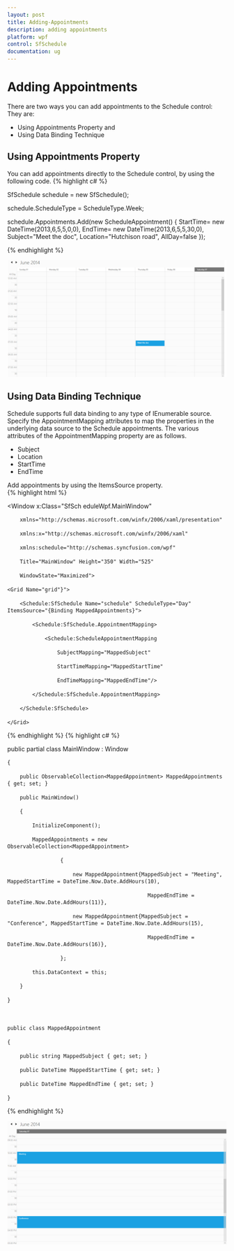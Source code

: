 ```yaml
---
layout: post
title: Adding-Appointments
description: adding appointments
platform: wpf
control: SfSchedule
documentation: ug
---
```


# Adding Appointments

There are two ways you can add appointments to the Schedule control: They are:

* Using Appointments Property and
* Using Data Binding Technique



## Using Appointments Property

You can add appointments directly to the Schedule control, by using the following code. 
{% highlight c# %}



SfSchedule schedule = new SfSchedule();

schedule.ScheduleType = ScheduleType.Week;

schedule.Appointments.Add(new ScheduleAppointment() { StartTime= new DateTime(2013,6,5,5,0,0), EndTime= new DateTime(2013,6,5,5,30,0), Subject="Meet the doc", Location="Hutchison road", AllDay=false });

{% endhighlight  %}

![](Adding-Appointments_images/Adding-Appointments_img1.png)



## Using Data Binding Technique

Schedule supports full data binding to any type of IEnumerable source. Specify the AppointmentMapping attributes to map the properties in the underlying data source to the Schedule appointments. The various attributes of the AppointmentMapping property are as follows.  

* Subject
* Location 
* StartTime 
* EndTime  





Add appointments by using the ItemsSource property.  
{% highlight html %}



<Window x:Class="SfSch eduleWpf.MainWindow"

        xmlns="http://schemas.microsoft.com/winfx/2006/xaml/presentation"

        xmlns:x="http://schemas.microsoft.com/winfx/2006/xaml"

        xmlns:schedule="http://schemas.syncfusion.com/wpf"

        Title="MainWindow" Height="350" Width="525"

        WindowState="Maximized">

    <Grid Name="grid"}">

        <Schedule:SfSchedule Name="schedule" ScheduleType="Day" ItemsSource="{Binding MappedAppointments}">

            <Schedule:SfSchedule.AppointmentMapping>

                <Schedule:ScheduleAppointmentMapping

                    SubjectMapping="MappedSubject"

                    StartTimeMapping="MappedStartTime"

                    EndTimeMapping="MappedEndTime"/>

            </Schedule:SfSchedule.AppointmentMapping>

        </Schedule:SfSchedule>

    </Grid>

</Window>


{% endhighlight  %}
{% highlight c# %}



   public partial class MainWindow : Window

    {

        public ObservableCollection<MappedAppointment> MappedAppointments { get; set; }

        public MainWindow()

        {

            InitializeComponent();

            MappedAppointments = new ObservableCollection<MappedAppointment>

                     {

                         new MappedAppointment{MappedSubject = "Meeting", MappedStartTime = DateTime.Now.Date.AddHours(10), 

                                                 MappedEndTime = DateTime.Now.Date.AddHours(11)},

                         new MappedAppointment{MappedSubject = "Conference", MappedStartTime = DateTime.Now.Date.AddHours(15), 

                                                 MappedEndTime = DateTime.Now.Date.AddHours(16)},

                     };

            this.DataContext = this;

        }

    }



    public class MappedAppointment

    {

        public string MappedSubject { get; set; }

        public DateTime MappedStartTime { get; set; }

        public DateTime MappedEndTime { get; set; }

    }

{% endhighlight  %}

![](Adding-Appointments_images/Adding-Appointments_img2.png)






